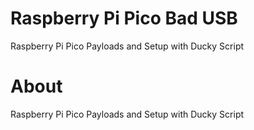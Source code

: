 # Raspberry Pi Pico Bad USB
Raspberry Pi Pico Payloads and Setup with Ducky Script

# About
Raspberry Pi Pico Payloads and Setup with Ducky Script
